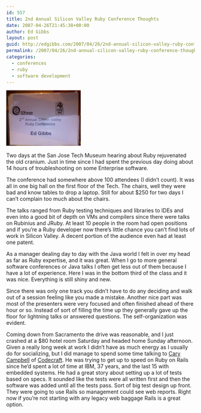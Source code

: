 ```yaml
---
id: 557
title: 2nd Annual Silicon Valley Ruby Conference Thoughts
date: 2007-04-26T21:45:38+00:00
author: Ed Gibbs
layout: post
guid: http://edgibbs.com/2007/04/26/2nd-annual-silicon-valley-ruby-conference-thoughts/
permalink: /2007/04/26/2nd-annual-silicon-valley-ruby-conference-thoughts/
categories:
  - conferences
  - ruby
  - software development
---
```

![](/images/ruby_conference_badge.jpg)

Two days at the San Jose Tech Museum hearing about Ruby rejuvenated the old cranium. Just in time since I had spent the previous day doing about 14 hours of troubleshooting on some Enterprise software. 

The conference had somewhere above 100 attendees (I didn&#8217;t count). It was all in one big hall on the first floor of the Tech. The chairs, well they were bad and know tables to drop a laptop. Still for about $250 for two days I can&#8217;t complain too much about the chairs.

The talks ranged from Ruby testing techniques and libraries to IDEs and even into a good bit of depth on VMs and compilers since there were talks on Rubinius and JRuby. At least 10 people in the room had open positions and if you&#8217;re a Ruby developer now there&#8217;s little chance you can&#8217;t find lots of work in Silicon Valley. A decent portion of the audience even had at least one patent.

As a manager dealing day to day with the Java world I felt in over my head as far as Ruby expertise, and it was great. When I go to more general software conferences or Java talks I often get less out of them because I have a lot of experience. Here I was in the bottom third of the class and it was nice. Everything is still shiny and new.

Since there was only one track you didn&#8217;t have to do any deciding and walk out of a session feeling like you made a mistake. Another nice part was most of the presenters were very focused and often finished ahead of there hour or so. Instead of sort of filling the time up they generally gave up the floor for lightning talks or answered questions. The self-organization was evident.

Coming down from Sacramento the drive was reasonable, and I just crashed at a $80 hotel room Saturday and headed home Sunday afternoon. Given a really long week at work I didn&#8217;t have as much energy as I usually do for socializing, but I did manage to spend some time talking to [Cary Campbell](http://www.xpasc.com/cary.html) of [Codecraft](http://www.xpasc.com/Ccbro.html). He was trying to get up to speed on Ruby on Rails since he&#8217;d spent a lot of time at IBM, 37 years, and the last 15 with embedded systems. He had a great story about setting up a lot of tests based on specs. It sounded like the tests were all written first and then the software was added until all the tests pass. Sort of big test design up front. They were going to use Rails so management could see web reports. Right now if you&#8217;re not starting with any legacy web baggage Rails is a great option.